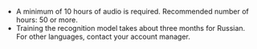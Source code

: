 * A minimum of 10 hours of audio is required. Recommended number of hours: 50 or more.
* Training the recognition model takes about three months for Russian. For other languages, contact your account manager.

